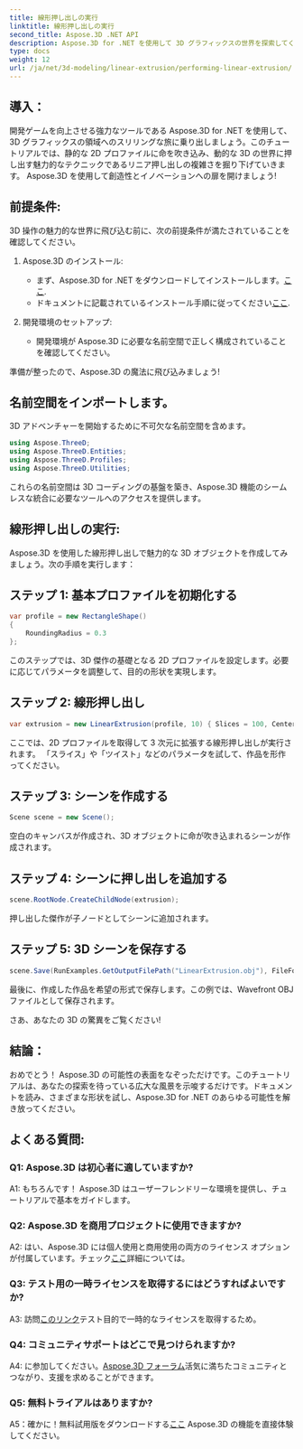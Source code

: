 ```yaml
---
title: 線形押し出しの実行
linktitle: 線形押し出しの実行
second_title: Aspose.3D .NET API
description: Aspose.3D for .NET を使用して 3D グラフィックスの世界を探索してください。このステップバイステップ ガイドでは、線形押し出しを実行します。
type: docs
weight: 12
url: /ja/net/3d-modeling/linear-extrusion/performing-linear-extrusion/
---
```

## 導入：

開発ゲームを向上させる強力なツールである Aspose.3D for .NET を使用して、3D グラフィックスの領域へのスリリングな旅に乗り出しましょう。このチュートリアルでは、静的な 2D プロファイルに命を吹き込み、動的な 3D の世界に押し出す魅力的なテクニックであるリニア押し出しの複雑さを掘り下げていきます。 Aspose.3D を使用して創造性とイノベーションへの扉を開けましょう!

## 前提条件:

3D 操作の魅力的な世界に飛び込む前に、次の前提条件が満たされていることを確認してください。

1. Aspose.3D のインストール:
   - まず、Aspose.3D for .NET をダウンロードしてインストールします。[ここ](https://releases.aspose.com/3d/net/).
   - ドキュメントに記載されているインストール手順に従ってください[ここ](https://reference.aspose.com/3d/net/).

2. 開発環境のセットアップ:
   - 開発環境が Aspose.3D に必要な名前空間で正しく構成されていることを確認してください。

準備が整ったので、Aspose.3D の魔法に飛び込みましょう!

## 名前空間をインポートします。

3D アドベンチャーを開始するために不可欠な名前空間を含めます。

```csharp
using Aspose.ThreeD;
using Aspose.ThreeD.Entities;
using Aspose.ThreeD.Profiles;
using Aspose.ThreeD.Utilities;
```

これらの名前空間は 3D コーディングの基盤を築き、Aspose.3D 機能のシームレスな統合に必要なツールへのアクセスを提供します。

## 線形押し出しの実行:

Aspose.3D を使用した線形押し出しで魅力的な 3D オブジェクトを作成してみましょう。次の手順を実行します：

## ステップ 1: 基本プロファイルを初期化する
```csharp
var profile = new RectangleShape()
{
    RoundingRadius = 0.3
};
```

このステップでは、3D 傑作の基礎となる 2D プロファイルを設定します。必要に応じてパラメータを調整して、目的の形状を実現します。

## ステップ 2: 線形押し出し
```csharp
var extrusion = new LinearExtrusion(profile, 10) { Slices = 100, Center = true, Twist = 360, TwistOffset = new Vector3(10, 0, 0) };
```

ここでは、2D プロファイルを取得して 3 次元に拡張する線形押し出しが実行されます。 「スライス」や「ツイスト」などのパラメータを試して、作品を形作ってください。

## ステップ 3: シーンを作成する
```csharp
Scene scene = new Scene();
```

空白のキャンバスが作成され、3D オブジェクトに命が吹き込まれるシーンが作成されます。

## ステップ 4: シーンに押し出しを追加する
```csharp
scene.RootNode.CreateChildNode(extrusion);
```

押し出した傑作が子ノードとしてシーンに追加されます。

## ステップ 5: 3D シーンを保存する
```csharp
scene.Save(RunExamples.GetOutputFilePath("LinearExtrusion.obj"), FileFormat.WavefrontOBJ);
```

最後に、作成した作品を希望の形式で保存します。この例では、Wavefront OBJ ファイルとして保存されます。

さあ、あなたの 3D の驚異をご覧ください!

## 結論：

おめでとう！ Aspose.3D の可能性の表面をなぞっただけです。このチュートリアルは、あなたの探索を待っている広大な風景を示唆するだけです。ドキュメントを読み、さまざまな形状を試し、Aspose.3D for .NET のあらゆる可能性を解き放ってください。

## よくある質問:

### Q1: Aspose.3D は初心者に適していますか?

A1: もちろんです！ Aspose.3D はユーザーフレンドリーな環境を提供し、チュートリアルで基本をガイドします。

### Q2: Aspose.3D を商用プロジェクトに使用できますか?

 A2: はい、Aspose.3D には個人使用と商用使用の両方のライセンス オプションが付属しています。チェック[ここ](https://purchase.aspose.com/buy)詳細については。

### Q3: テスト用の一時ライセンスを取得するにはどうすればよいですか?

 A3: 訪問[このリンク](https://purchase.aspose.com/temporary-license/)テスト目的で一時的なライセンスを取得するため。

### Q4: コミュニティサポートはどこで見つけられますか?

 A4: に参加してください。[Aspose.3D フォーラム](https://forum.aspose.com/c/3d/18)活気に満ちたコミュニティとつながり、支援を求めることができます。

### Q5: 無料トライアルはありますか?

 A5：確かに！無料試用版をダウンロードする[ここ](https://releases.aspose.com/) Aspose.3D の機能を直接体験してください。